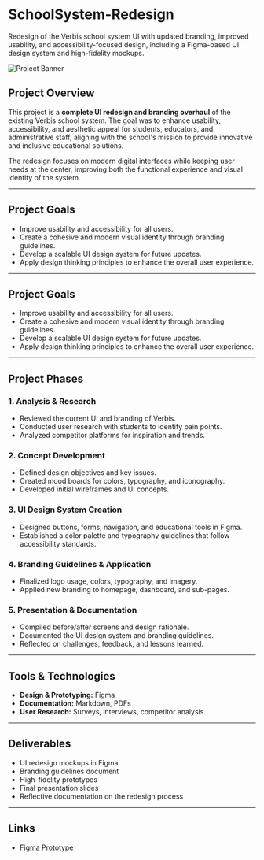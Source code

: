 # SchoolSystem-Redesign
Redesign of the Verbis school system UI with updated branding, improved usability, and accessibility-focused design, including a Figma-based UI design system and high-fidelity mockups.

![Project Banner](Redesign_Preview.png) 

## Project Overview
This project is a **complete UI redesign and branding overhaul** of the existing Verbis school system. The goal was to enhance usability, accessibility, and aesthetic appeal for students, educators, and administrative staff, aligning with the school's mission to provide innovative and inclusive educational solutions.

The redesign focuses on modern digital interfaces while keeping user needs at the center, improving both the functional experience and visual identity of the system.

---

## Project Goals
- Improve usability and accessibility for all users.
- Create a cohesive and modern visual identity through branding guidelines.
- Develop a scalable UI design system for future updates.
- Apply design thinking principles to enhance the overall user experience.

---

## Project Goals
- Improve usability and accessibility for all users.
- Create a cohesive and modern visual identity through branding guidelines.
- Develop a scalable UI design system for future updates.
- Apply design thinking principles to enhance the overall user experience.

---

## Project Phases

### 1. Analysis & Research
- Reviewed the current UI and branding of Verbis.
- Conducted user research with students to identify pain points.
- Analyzed competitor platforms for inspiration and trends.

### 2. Concept Development
- Defined design objectives and key issues.
- Created mood boards for colors, typography, and iconography.
- Developed initial wireframes and UI concepts.

### 3. UI Design System Creation
- Designed buttons, forms, navigation, and educational tools in Figma.
- Established a color palette and typography guidelines that follow accessibility standards.

### 4. Branding Guidelines & Application
- Finalized logo usage, colors, typography, and imagery.
- Applied new branding to homepage, dashboard, and sub-pages.

### 5. Presentation & Documentation
- Compiled before/after screens and design rationale.
- Documented the UI design system and branding guidelines.
- Reflected on challenges, feedback, and lessons learned.

---

## Tools & Technologies
- **Design & Prototyping:** Figma  
- **Documentation:** Markdown, PDFs  
- **User Research:** Surveys, interviews, competitor analysis

---

## Deliverables
- UI redesign mockups in Figma
- Branding guidelines document
- High-fidelity prototypes
- Final presentation slides
- Reflective documentation on the redesign process

---

## Links
- [Figma Prototype](https://www.figma.com/design/aUBD5q5WrF6GMPil2sEwDq/Prototype-For-Final-Project-Version-1?node-id=0-1&p=f&t=2rdYRAFu6Kd1Jtlv-0)
